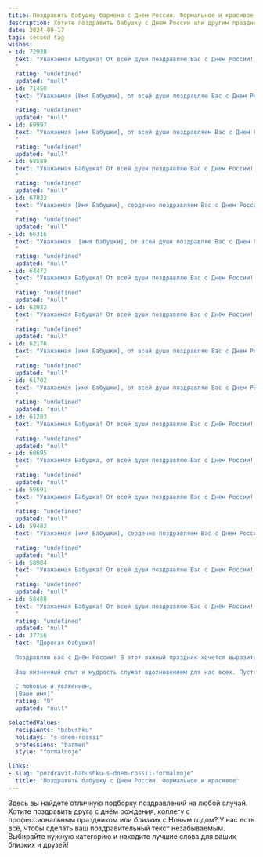 ```yaml
---
title: Поздравить бабушку бармена с Днем России. Формальное и красивое
description: Хотите поздравить бабушку с Днем России или другим праздником? Наш ИИ создаст незабываемое поздравление, а вы обязательно выделитесь среди других.  
date: 2024-09-17
tags: second tag
wishes:
- id: 72938
  text: "Уважаемая Бабушка! От всей души поздравляю Вас с Днем России! Желаю Вам крепкого здоровья, благополучия и долгих лет жизни. Пусть этот праздник принесет Вам радость и гордость за нашу великую страну!
  "
  rating: "undefined"
  updated: "null"
- id: 71450
  text: "Уважаемая [Имя Бабушки], от всей души поздравляю Вас с Днем России! Желаю Вам крепкого здоровья, долгих лет жизни,  радости, тепла и уюта в Вашем доме. Пусть этот праздник наполнит Вас гордостью за нашу страну и подарит праздничное настроение!
  "
  rating: "undefined"
  updated: "null"
- id: 69997
  text: "Уважаемая [имя Бабушки], от всей души поздравляем Вас с Днем России! Желаем Вам крепкого здоровья, благополучия и всех благ! Пусть этот праздник принесет Вам радость, мир и спокойствие.
  "
  rating: "undefined"
  updated: "null"
- id: 68589
  text: "Уважаемая Бабушка! От всей души поздравляю Вас с Днем России! Желаю Вам крепкого здоровья, благополучия и мирного неба над головой. Пусть Ваша жизнь будет наполнена радостью, теплом и заботой близких. В этот праздничный день особенно хочется отметить Ваш вклад в нашу страну, ведь Вы — хранительница семейных традиций и истории. С праздником!
  "
  rating: "undefined"
  updated: "null"
- id: 67023
  text: "Уважаемая [Имя Бабушки], сердечно поздравляем Вас с Днем России! Желаем Вам крепкого здоровья, благополучия и праздничного настроения. Пусть этот день принесет мир, радость и гордость за нашу великую страну.
  "
  rating: "undefined"
  updated: "null"
- id: 66316
  text: "Уважаемая  [имя бабушки], от всей души поздравляю Вас с Днем России! Желаю Вам крепкого здоровья, благополучия и мирного неба над головой. Пусть этот праздник принесёт Вам радость и гордость за нашу великую страну.
  "
  rating: "undefined"
  updated: "null"
- id: 64472
  text: "Уважаемая Бабушка! От всей души поздравляю Вас с Днем России! Желаю Вам крепкого здоровья, благополучия и мирного неба над головой. Пусть этот праздничный день подарит Вам радость, тепло и приятные воспоминания.
  "
  rating: "undefined"
  updated: "null"
- id: 63032
  text: "Уважаемая Бабушка! От всей души поздравляю Вас с Днём России! Желаю Вам крепкого здоровья, благополучия и мирного неба над головой. Пусть наша страна процветает, а Вы всегда будете окружены любовью и заботой близких людей!
  "
  rating: "undefined"
  updated: "null"
- id: 62176
  text: "Уважаемая [имя Бабушки], от всей души поздравляю Вас с Днем России! Пусть этот праздник принесет Вам радость, мир и благополучие. Желаю Вам крепкого здоровья, долголетия и душевного покоя.
  "
  rating: "undefined"
  updated: "null"
- id: 61702
  text: "Уважаемая [имя Бабушки], от всей души поздравляю Вас с Днем России! Желаю Вам крепкого здоровья, душевного тепла и мирного неба над головой. Пусть Ваша жизнь будет наполнена радостью, счастьем и добрыми событиями. С праздником!
  "
  rating: "undefined"
  updated: "null"
- id: 61203
  text: "Уважаемая Бабушка! От всей души поздравляю Вас с Днём России! Желаю Вам крепкого здоровья, благополучия и мирного неба над головой. Пусть этот день станет символом единства, гордости и любви к нашей Родине.
  "
  rating: "undefined"
  updated: "null"
- id: 60695
  text: "Уважаемая Бабушка, от всей души поздравляю Вас с Днем России! Желаю Вам крепкого здоровья, благополучия и процветания. Пусть этот праздник станет поводом для радости и гордости за нашу Родину.
  "
  rating: "undefined"
  updated: "null"
- id: 59691
  text: "Уважаемая Бабушка! От всей души поздравляю Вас с Днем России! Желаю Вам крепкого здоровья, душевного спокойствия и благополучия. Пусть наша Родина процветает, а Вы всегда будете окружены любовью и заботой близких.
  "
  rating: "undefined"
  updated: "null"
- id: 59483
  text: "Уважаемая [имя Бабушки], сердечно поздравляем Вас с Днем России! Желаем Вам крепкого здоровья, благополучия и ярких моментов в жизни. Пусть Ваша работа за барной стойкой всегда будет в радость, принося Вам удовлетворение и вдохновение!
  "
  rating: "undefined"
  updated: "null"
- id: 58984
  text: "Уважаемая Бабушка! От всей души поздравляю Вас с Днем России! Желаю Вам крепкого здоровья, благополучия и долгих лет жизни. Пусть этот день наполнится радостью, гордостью за нашу страну и теплыми воспоминаниями о Вашей замечательной карьере бармена.
  "
  rating: "undefined"
  updated: "null"
- id: 58488
  text: "Уважаемая Бабушка! От всей души поздравляю Вас с Днём России! Желаю Вам крепкого здоровья, благополучия и  радости в этот праздничный день. Пусть Ваша жизнь будет наполнена теплом, любовью и заботой близких.  С праздником!
  "
  rating: "undefined"
  updated: "null"
- id: 37756
  text: "Дорогая бабушка!
  
  Поздравляю вас с Днём России! В этот важный праздник хочется выразить вам свою любовь и уважение. Вы, как истинный бармен, всегда умели создавать атмосферу тепла и уюта, словно смешивая самые лучшие ингредиенты для коктейля жизни.
  
  Ваш жизненный опыт и мудрость служат вдохновением для нас всех. Пусть ваше сердце наполняет гордость за нашу страну, а каждый новый день приносит вам радость и счастье.
  
  С любовью и уважением,
  [Ваше имя]"
  rating: "0"
  updated: "null"

selectedValues:
  recipients: "babushku"
  holidays: "s-dnem-rossii"
  professions: "barmen"
  style: "formalnoje"

links:
- slug: "pozdravit-babushku-s-dnem-rossii-formalnoje"
  title: "Поздравить бабушку с Днем России. Формальное и красивое"
---
```


Здесь вы найдете отличную подборку поздравлений на любой случай. 
Хотите поздравить друга с днём рождения, коллегу с профессиональным праздником или близких с Новым годом? У нас есть всё, чтобы сделать ваш поздравительный текст незабываемым. Выбирайте нужную категорию и находите лучшие слова для ваших близких и друзей!
